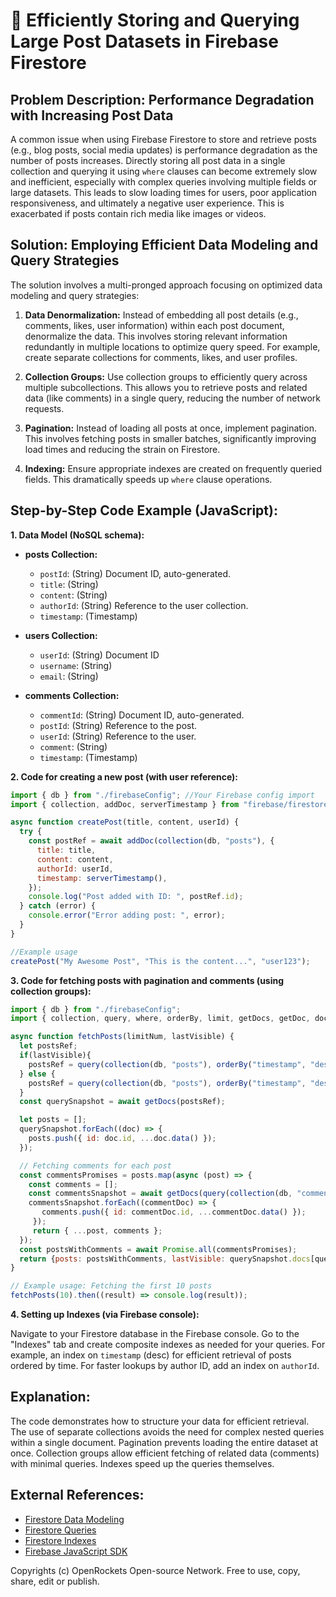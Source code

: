 # 🐞 Efficiently Storing and Querying Large Post Datasets in Firebase Firestore


## Problem Description:  Performance Degradation with Increasing Post Data

A common issue when using Firebase Firestore to store and retrieve posts (e.g., blog posts, social media updates) is performance degradation as the number of posts increases.  Directly storing all post data in a single collection and querying it using `where` clauses can become extremely slow and inefficient, especially with complex queries involving multiple fields or large datasets.  This leads to slow loading times for users, poor application responsiveness, and ultimately a negative user experience.  This is exacerbated if posts contain rich media like images or videos.


## Solution:  Employing Efficient Data Modeling and Query Strategies

The solution involves a multi-pronged approach focusing on optimized data modeling and query strategies:

1. **Data Denormalization:** Instead of embedding all post details (e.g., comments, likes, user information) within each post document, denormalize the data. This involves storing relevant information redundantly in multiple locations to optimize query speed.  For example, create separate collections for comments, likes, and user profiles.

2. **Collection Groups:** Use collection groups to efficiently query across multiple subcollections. This allows you to retrieve posts and related data (like comments) in a single query, reducing the number of network requests.

3. **Pagination:** Instead of loading all posts at once, implement pagination. This involves fetching posts in smaller batches, significantly improving load times and reducing the strain on Firestore.

4. **Indexing:**  Ensure appropriate indexes are created on frequently queried fields.  This dramatically speeds up `where` clause operations.

## Step-by-Step Code Example (JavaScript):


**1. Data Model (NoSQL schema):**

* **posts Collection:**
    * `postId`: (String) Document ID, auto-generated.
    * `title`: (String)
    * `content`: (String)
    * `authorId`: (String)  Reference to the user collection.
    * `timestamp`: (Timestamp)


* **users Collection:**
    * `userId`: (String) Document ID
    * `username`: (String)
    * `email`: (String)


* **comments Collection:**
    * `commentId`: (String) Document ID, auto-generated.
    * `postId`: (String) Reference to the post.
    * `userId`: (String) Reference to the user.
    * `comment`: (String)
    * `timestamp`: (Timestamp)


**2. Code for creating a new post (with user reference):**

```javascript
import { db } from "./firebaseConfig"; //Your Firebase config import
import { collection, addDoc, serverTimestamp } from "firebase/firestore";

async function createPost(title, content, userId) {
  try {
    const postRef = await addDoc(collection(db, "posts"), {
      title: title,
      content: content,
      authorId: userId,
      timestamp: serverTimestamp(),
    });
    console.log("Post added with ID: ", postRef.id);
  } catch (error) {
    console.error("Error adding post: ", error);
  }
}

//Example usage
createPost("My Awesome Post", "This is the content...", "user123");
```

**3. Code for fetching posts with pagination and comments (using collection groups):**

```javascript
import { db } from "./firebaseConfig";
import { collection, query, where, orderBy, limit, getDocs, getDoc, doc, getFirestore } from "firebase/firestore";

async function fetchPosts(limitNum, lastVisible) {
  let postsRef;
  if(lastVisible){
    postsRef = query(collection(db, "posts"), orderBy("timestamp", "desc"), startAfter(lastVisible), limit(limitNum));
  } else {
    postsRef = query(collection(db, "posts"), orderBy("timestamp", "desc"), limit(limitNum));
  }
  const querySnapshot = await getDocs(postsRef);

  let posts = [];
  querySnapshot.forEach((doc) => {
    posts.push({ id: doc.id, ...doc.data() });
  });

  // Fetching comments for each post
  const commentsPromises = posts.map(async (post) => {
    const comments = [];
    const commentsSnapshot = await getDocs(query(collection(db, "comments"), where("postId", "==", post.id)));
    commentsSnapshot.forEach((commentDoc) => {
       comments.push({ id: commentDoc.id, ...commentDoc.data() });
     });
     return { ...post, comments };
  });
  const postsWithComments = await Promise.all(commentsPromises);
  return {posts: postsWithComments, lastVisible: querySnapshot.docs[querySnapshot.docs.length -1]};
}

// Example usage: Fetching the first 10 posts
fetchPosts(10).then((result) => console.log(result));
```

**4. Setting up Indexes (via Firebase console):**

Navigate to your Firestore database in the Firebase console. Go to the "Indexes" tab and create composite indexes as needed for your queries. For example, an index on `timestamp` (desc) for efficient retrieval of posts ordered by time.  For faster lookups by author ID, add an index on `authorId`.

## Explanation:

The code demonstrates how to structure your data for efficient retrieval.  The use of separate collections avoids the need for complex nested queries within a single document.  Pagination prevents loading the entire dataset at once. Collection groups allow efficient fetching of related data (comments) with minimal queries.  Indexes speed up the queries themselves.

## External References:

* [Firestore Data Modeling](https://firebase.google.com/docs/firestore/design-overview)
* [Firestore Queries](https://firebase.google.com/docs/firestore/query-data/queries)
* [Firestore Indexes](https://firebase.google.com/docs/firestore/query-data/indexes)
* [Firebase JavaScript SDK](https://firebase.google.com/docs/web/setup)


Copyrights (c) OpenRockets Open-source Network. Free to use, copy, share, edit or publish.

